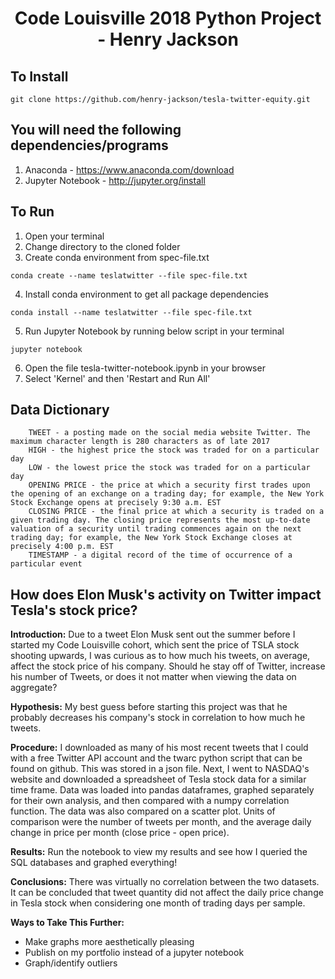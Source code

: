 # <p align="center"> Code Louisville 2018 Python Project - Henry Jackson </p>

## To Install
```
git clone https://github.com/henry-jackson/tesla-twitter-equity.git
```

## You will need the following dependencies/programs
1. Anaconda - https://www.anaconda.com/download
2. Jupyter Notebook - http://jupyter.org/install

## To Run
1. Open your terminal
2. Change directory to the cloned folder
3. Create conda environment from spec-file.txt
```
conda create --name teslatwitter --file spec-file.txt
```
4. Install conda environment to get all package dependencies
```
conda install --name teslatwitter --file spec-file.txt
```
5. Run Jupyter Notebook by running below script in your terminal
```
jupyter notebook
```
6. Open the file tesla-twitter-notebook.ipynb in your browser
7. Select 'Kernel' and then 'Restart and Run All'

## Data Dictionary
```
    TWEET - a posting made on the social media website Twitter. The maximum character length is 280 characters as of late 2017
    HIGH - the highest price the stock was traded for on a particular day
    LOW - the lowest price the stock was traded for on a particular day
    OPENING PRICE - the price at which a security first trades upon the opening of an exchange on a trading day; for example, the New York Stock Exchange opens at precisely 9:30 a.m. EST
    CLOSING PRICE - the final price at which a security is traded on a given trading day. The closing price represents the most up-to-date valuation of a security until trading commences again on the next trading day; for example, the New York Stock Exchange closes at precisely 4:00 p.m. EST
    TIMESTAMP - a digital record of the time of occurrence of a particular event
```

## How does Elon Musk's activity on Twitter impact Tesla's stock price?

<b>Introduction:</b>
Due to a tweet Elon Musk sent out the summer before I started my Code
Louisville cohort, which sent the price of TSLA stock shooting upwards, I was curious as to how much his tweets, on average, affect the stock price of his company. Should he stay off of Twitter, increase his number of Tweets, or does it not matter when viewing the data on aggregate? 

<b>Hypothesis:</b>
My best guess before starting this project was that he probably decreases his
company's stock in correlation to how much he tweets.

<b>Procedure:</b>
I downloaded as many of his most recent tweets that I could with a free Twitter
API account and the twarc python script that can be found on github. This was
stored in a json file. Next, I went to NASDAQ's website and downloaded
a spreadsheet of Tesla stock data for a similar time frame. Data was loaded
into pandas dataframes, graphed separately for their own analysis, and then
compared with a numpy correlation function. The data was also compared on
a scatter plot. Units of comparison were the number of tweets per month, and
the average daily change in price per month (close price - open price).

<b>Results:</b>
Run the notebook to view my results and see how I queried the SQL databases and
graphed everything!

<b>Conclusions:</b>
There was virtually no correlation between the two datasets. It can be
concluded that tweet quantity did not affect the daily price change in Tesla
stock when considering one month of trading days per sample.

<b>Ways to Take This Further:</b>
- Make graphs more aesthetically pleasing
- Publish on my portfolio instead of a jupyter notebook
- Graph/identify outliers
